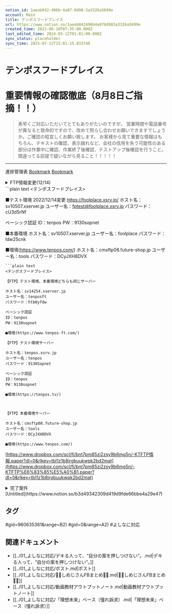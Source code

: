 ```yaml
---
notion_id: 1aeab042-496b-4a07-8d90-3a3326a5699e
account: Main
title: テンポスフードプレイス
url: https://www.notion.so/1aeab042496b4a078d903a3326a5699e
created_time: 2022-06-10T07:35:00.000Z
last_edited_time: 2024-03-12T01:01:00.000Z
sync_status: placeholder
sync_time: 2025-07-12T15:01:15.033748
---
```

# テンポスフードプレイス

# 重要情報の確認徹底（8月8日ご指摘！！）
> 素早くご対応いただいてとてもありがたいのですが、
営業時間や電話番号が異なると致命的ですので、改めて照らし合わせお願いできますでしょうか。ご確認の程宜しくお願い致します。
お客様から見て重要な情報はもちろん、テキストの確認、表示崩れなど、会社の信用を失う可能性のある部分は作業中に確認、作業終了後確認、テストアップ後確認を行うこと。間違ってる前提で疑いながら見ること！！！！！
---
進捗管理表
[Bookmark](https://docs.google.com/spreadsheets/d/1zf4Mp1W8umQC2C0q9I40t4TkoteYT5uYoVLm5oTB5VE/edit#gid=0&range=A2)
[Bookmark](https://docs.google.com/spreadsheets/d/1l45mNeEshzm_6nHCRKqxw9wLRxdjFiyqRhLfE7ooJD4/edit#gid=960635361&range=B2)
<details>
<summary>FTP情報変更(12/14)</summary>
</details>
  ```plain text
<テンポスフードプレイス>

■テスト環境
2022/12/14変更
https://foolplace.xsrv.jp/
ホスト名：sv10507.xserver.jp
ユーザー名：fptest@foolplace.xsrv.jp
パスワード：cU3d5rNf

ベーシック認証
ID：tenpos
PW：9130sopnet

■本番環境
ホスト名：sv10507.xserver.jp
ユーザー名：foolplace
パスワード：ldw25cnk

■環境(https://www.tenpos.com/)
ホスト名：cmsftp08.future-shop.jp
ユーザー名：tools
パスワード：DCyJXH8DVX
  ```
  ```plain text
<テンポスフードプレイス>

【FTP】テスト環境、本番環境どちらも同じサーバー

ホスト名：sv14254.xserver.jp
ユーザー名：tenposft
パスワード：htb0yfdw

ベーシック認証
ID：tenpos
PW：9130sopnet

■環境(https://www.tenpos-ft.com/)
  ```
  ```plain text
【FTP】テスト環境サーバー

ホスト名：tenpos.xsrv.jp
ユーザー名：tenpos
パスワード：9130Sopnet

ベーシック認証
ID：tenpos
PW：9130sopnet

■環境(https://tenpos.tv/)



【FTP】本番環境サーバー

ホスト名：cmsftp08.future-shop.jp
ユーザー名：tools
パスワード：DCyJXH8DVX

■環境(https://www.tenpos.com/)
  ```
  [https://www.dropbox.com/scl/fi/bnt7pm85zi2zsy9b6mg5n/-KTFTP情報.paper?dl=0&rlkey=tbl1z1b8irgbuukwpk2bd2mat](https://www.dropbox.com/scl/fi/bnt7pm85zi2zsy9b6mg5n/-KTFTP%E6%83%85%E5%A0%B1.paper?dl=0&rlkey=tbl1z1b8irgbuukwpk2bd2mat)
<details>
<summary>完了案件</summary>
</details>
  [Untitled](https://www.notion.so/b3d49342309d419d9fde66bbe4a29e47) 

## タグ

#gid=960635361&range=B2) #gid=0&range=A2) #よしなに対応 

## 関連ドキュメント

- [[../01_よしなに対応/デキる人って、“自分の案を押しつけない”。.md|デキる人って、“自分の案を押しつけない”。]]
- [[../01_よしなに対応/ポスト.md|ポスト]]
- [[../01_よしなに対応/💎🍄しめじさんFBまとめ🍄💎.md|💎🍄しめじさんFBまとめ🍄💎]]
- [[../01_よしなに対応/動画教材アウトプットノート.md|動画教材アウトプットノート]]
- [[../01_よしなに対応/「理想未来」ベース（憧れ訴求）.md|「理想未来」ベース（憧れ訴求）]]
